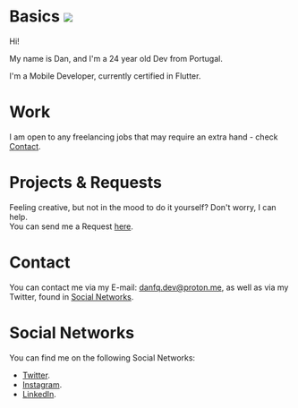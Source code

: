 # Basics ![](https://komarev.com/ghpvc/?username=danfq&color=e91e63)
Hi!

My name is Dan, and I'm a 24 year old Dev from Portugal.

I'm a Mobile Developer, currently certified in Flutter.

# Work
I am open to any freelancing jobs that may require an extra hand - check <a href="#contact">Contact</a>.

# Projects & Requests
Feeling creative, but not in the mood to do it yourself? Don't worry, I can help.
<br>You can send me a Request <a href="mailto:dan@danfq.dev?subject=Project Idea">here</a>.

# Contact
You can contact me via my E-mail: <a href="mailto:danfq.dev@proton.me" target="_blank">danfq.dev@proton.me</a>, as well as via my Twitter, found in <a href="#social-networks">Social Networks</a>.

# Social Networks
You can find me on the following Social Networks:

- <a target="_blank" href="https://twitter.com/danfq_dev">Twitter</a>.
- <a target="_blank" href="https://www.instagram.com/danfq.dev">Instagram</a>.
- <a target="_blank" href="https://www.linkedin.com/in/DanFQ/">LinkedIn</a>.
